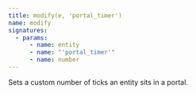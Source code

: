 ```yaml
---
title: modify(e, 'portal_timer')
name: modify
signatures:
  - params:
      - name: entity
      - name: "'portal_timer'"
      - name: number
---
```


Sets a custom number of ticks an entity sits in a portal.
